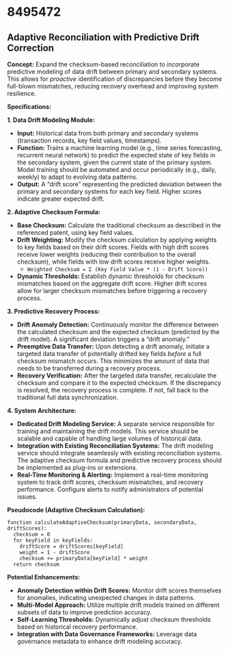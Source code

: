 # 8495472

## Adaptive Reconciliation with Predictive Drift Correction

**Concept:** Expand the checksum-based reconciliation to incorporate predictive modeling of data drift between primary and secondary systems. This allows for *proactive* identification of discrepancies before they become full-blown mismatches, reducing recovery overhead and improving system resilience.

**Specifications:**

**1. Data Drift Modeling Module:**

*   **Input:** Historical data from both primary and secondary systems (transaction records, key field values, timestamps).
*   **Function:** Trains a machine learning model (e.g., time series forecasting, recurrent neural network) to predict the expected state of key fields in the secondary system, given the current state of the primary system. Model training should be automated and occur periodically (e.g., daily, weekly) to adapt to evolving data patterns.
*   **Output:** A “drift score” representing the predicted deviation between the primary and secondary systems for each key field.  Higher scores indicate greater expected drift.

**2. Adaptive Checksum Formula:**

*   **Base Checksum:** Calculate the traditional checksum as described in the referenced patent, using key field values.
*   **Drift Weighting:** Modify the checksum calculation by applying weights to key fields based on their drift scores. Fields with high drift scores receive lower weights (reducing their contribution to the overall checksum), while fields with low drift scores receive higher weights.
    *   `Weighted Checksum = Σ (Key Field Value * (1 - Drift Score))`
*   **Dynamic Thresholds:** Establish dynamic thresholds for checksum mismatches based on the aggregate drift score. Higher drift scores allow for larger checksum mismatches before triggering a recovery process.

**3. Predictive Recovery Process:**

*   **Drift Anomaly Detection:** Continuously monitor the difference between the calculated checksum and the expected checksum (predicted by the drift model). A significant deviation triggers a “drift anomaly.”
*   **Preemptive Data Transfer:**  Upon detecting a drift anomaly, initiate a targeted data transfer of potentially drifted key fields *before* a full checksum mismatch occurs.  This minimizes the amount of data that needs to be transferred during a recovery process.
*   **Recovery Verification:**  After the targeted data transfer, recalculate the checksum and compare it to the expected checksum. If the discrepancy is resolved, the recovery process is complete.  If not, fall back to the traditional full data synchronization.

**4. System Architecture:**

*   **Dedicated Drift Modeling Service:** A separate service responsible for training and maintaining the drift models. This service should be scalable and capable of handling large volumes of historical data.
*   **Integration with Existing Reconciliation Systems:** The drift modeling service should integrate seamlessly with existing reconciliation systems.  The adaptive checksum formula and predictive recovery process should be implemented as plug-ins or extensions.
*   **Real-Time Monitoring & Alerting:** Implement a real-time monitoring system to track drift scores, checksum mismatches, and recovery performance.  Configure alerts to notify administrators of potential issues.

**Pseudocode (Adaptive Checksum Calculation):**

```
function calculateAdaptiveChecksum(primaryData, secondaryData, driftScores):
  checksum = 0
  for keyField in keyFields:
    driftScore = driftScores[keyField]
    weight = 1 - driftScore
    checksum += primaryData[keyField] * weight
  return checksum
```

**Potential Enhancements:**

*   **Anomaly Detection within Drift Scores:** Monitor drift scores themselves for anomalies, indicating unexpected changes in data patterns.
*   **Multi-Model Approach:** Utilize multiple drift models trained on different subsets of data to improve prediction accuracy.
*   **Self-Learning Thresholds:**  Dynamically adjust checksum thresholds based on historical recovery performance.
*   **Integration with Data Governance Frameworks:** Leverage data governance metadata to enhance drift modeling accuracy.
